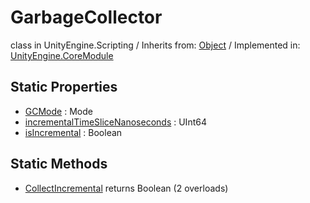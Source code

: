 # GarbageCollector
class in UnityEngine.Scripting
 / Inherits from: <a href="https://docs.unity3d.com/6000.1/Documentation/ScriptReference/Object.html">Object</a> / Implemented in: <a href="https://docs.unity3d.com/6000.1/Documentation/ScriptReference/UnityEngine.CoreModule.html">UnityEngine.CoreModule</a>

## Static Properties
- <a href="https://docs.unity3d.com/6000.1/Documentation/ScriptReference/GarbageCollector-GCMode.html">GCMode</a> : Mode
- <a href="https://docs.unity3d.com/6000.1/Documentation/ScriptReference/GarbageCollector-incrementalTimeSliceNanoseconds.html">incrementalTimeSliceNanoseconds</a> : UInt64
- <a href="https://docs.unity3d.com/6000.1/Documentation/ScriptReference/GarbageCollector-isIncremental.html">isIncremental</a> : Boolean

## Static Methods
- <a href="https://docs.unity3d.com/6000.1/Documentation/ScriptReference/GarbageCollector.CollectIncremental.html">CollectIncremental</a> returns Boolean (2 overloads)

